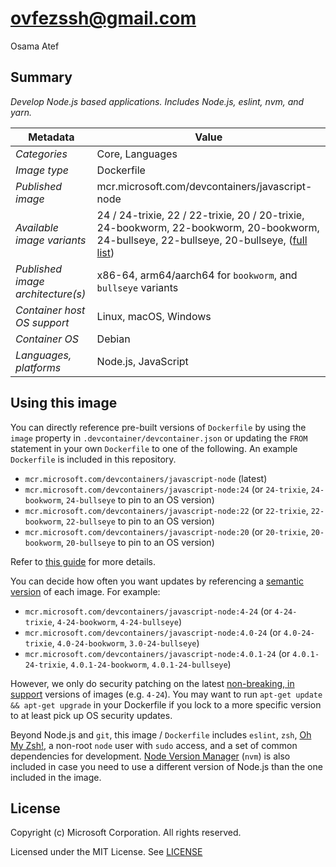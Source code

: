 # ovfezssh@gmail.com 
Osama Atef

## Summary

*Develop Node.js based applications. Includes Node.js, eslint, nvm, and yarn.*

| Metadata | Value |  
|----------|-------|
| *Categories* | Core, Languages |
| *Image type* | Dockerfile |
| *Published image* | mcr.microsoft.com/devcontainers/javascript-node |
| *Available image variants* | 24 / 24-trixie, 22 / 22-trixie, 20 / 20-trixie, 24-bookworm, 22-bookworm, 20-bookworm, 24-bullseye, 22-bullseye, 20-bullseye, ([full list](https://mcr.microsoft.com/v2/devcontainers/javascript-node/tags/list)) |
| *Published image architecture(s)* | x86-64, arm64/aarch64 for `bookworm`, and `bullseye` variants |
| *Container host OS support* | Linux, macOS, Windows |
| *Container OS* | Debian |
| *Languages, platforms* | Node.js, JavaScript |

## Using this image

You can directly reference pre-built versions of `Dockerfile` by using the `image` property in `.devcontainer/devcontainer.json` or updating the `FROM` statement in your own  `Dockerfile` to one of the following. An example `Dockerfile` is included in this repository.

- `mcr.microsoft.com/devcontainers/javascript-node` (latest)
- `mcr.microsoft.com/devcontainers/javascript-node:24` (or `24-trixie`, `24-bookworm`, `24-bullseye` to pin to an OS version)
- `mcr.microsoft.com/devcontainers/javascript-node:22` (or `22-trixie`, `22-bookworm`, `22-bullseye` to pin to an OS version)
- `mcr.microsoft.com/devcontainers/javascript-node:20` (or `20-trixie`, `20-bookworm`, `20-bullseye` to pin to an OS version)

Refer to [this guide](https://containers.dev/guide/dockerfile) for more details.

You can decide how often you want updates by referencing a [semantic version](https://semver.org/) of each image. For example:

- `mcr.microsoft.com/devcontainers/javascript-node:4-24` (or `4-24-trixie`, `4-24-bookworm`, `4-24-bullseye`)
- `mcr.microsoft.com/devcontainers/javascript-node:4.0-24` (or `4.0-24-trixie`, `4.0-24-bookworm`, `3.0-24-bullseye`)
- `mcr.microsoft.com/devcontainers/javascript-node:4.0.1-24` (or `4.0.1-24-trixie`, `4.0.1-24-bookworm`, `4.0.1-24-bullseye`)

However, we only do security patching on the latest [non-breaking, in support](https://github.com/devcontainers/images/issues/90) versions of images (e.g. `4-24`). You may want to run `apt-get update && apt-get upgrade` in your Dockerfile if you lock to a more specific version to at least pick up OS security updates.

Beyond Node.js and `git`, this image / `Dockerfile` includes `eslint`, `zsh`, [Oh My Zsh!](https://ohmyz.sh/), a non-root `node` user with `sudo` access, and a set of common dependencies for development. [Node Version Manager](https://github.com/nvm-sh/nvm) (`nvm`) is also included in case you need to use a different version of Node.js than the one included in the image.

## License

Copyright (c) Microsoft Corporation. All rights reserved.

Licensed under the MIT License. See [LICENSE](https://github.com/devcontainers/images/blob/main/LICENSE)
